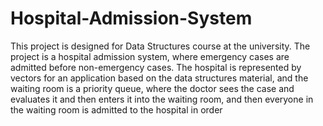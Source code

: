 # Hospital-Admission-System
This project is designed for Data Structures course at the university. The project is a hospital admission system, where emergency cases are admitted before non-emergency cases.
The hospital is represented by vectors for an application based on the data structures material,
and the waiting room is a priority queue, where the doctor sees the case and evaluates it and then enters it into the waiting room,
and then everyone in the waiting room is admitted to the hospital in order
